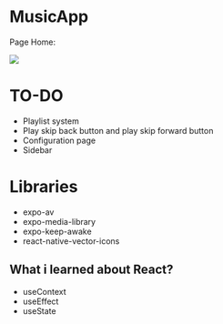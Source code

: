 # MusicApp

Page Home:

<img src="https://cdn.discordapp.com/attachments/701489669673844887/1119362476404916346/image.png"/>

# TO-DO

- Playlist system
- Play skip back button and play skip forward button
- Configuration page
- Sidebar

# Libraries

- expo-av
- expo-media-library
- expo-keep-awake
- react-native-vector-icons

## What i learned about React?

- useContext
- useEffect
- useState